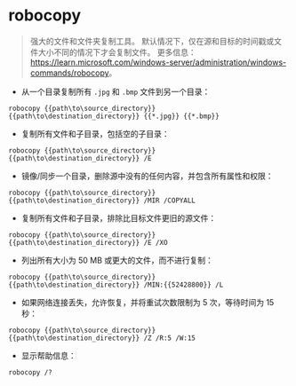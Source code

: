# robocopy

> 强大的文件和文件夹复制工具。
> 默认情况下，仅在源和目标的时间戳或文件大小不同的情况下才会复制文件。
> 更多信息：<https://learn.microsoft.com/windows-server/administration/windows-commands/robocopy>。

- 从一个目录复制所有 `.jpg` 和 `.bmp` 文件到另一个目录：

`robocopy {{path\to\source_directory}} {{path\to\destination_directory}} {{*.jpg}} {{*.bmp}}`

- 复制所有文件和子目录，包括空的子目录：

`robocopy {{path\to\source_directory}} {{path\to\destination_directory}} /E`

- 镜像/同步一个目录，删除源中没有的任何内容，并包含所有属性和权限：

`robocopy {{path\to\source_directory}} {{path\to\destination_directory}} /MIR /COPYALL`

- 复制所有文件和子目录，排除比目标文件更旧的源文件：

`robocopy {{path\to\source_directory}} {{path\to\destination_directory}} /E /XO`

- 列出所有大小为 50 MB 或更大的文件，而不进行复制：

`robocopy {{path\to\source_directory}} {{path\to\destination_directory}} /MIN:{{52428800}} /L`

- 如果网络连接丢失，允许恢复，并将重试次数限制为 5 次，等待时间为 15 秒：

`robocopy {{path\to\source_directory}} {{path\to\destination_directory}} /Z /R:5 /W:15`

- 显示帮助信息：

`robocopy /?`